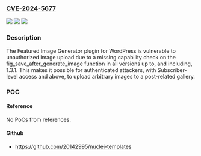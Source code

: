 ### [CVE-2024-5677](https://cve.mitre.org/cgi-bin/cvename.cgi?name=CVE-2024-5677)
![](https://img.shields.io/static/v1?label=Product&message=Featured%20Image%20Generator&color=blue)
![](https://img.shields.io/static/v1?label=Version&message=*%3C%3D%201.3.1%20&color=brighgreen)
![](https://img.shields.io/static/v1?label=Vulnerability&message=CWE-862%20Missing%20Authorization&color=brighgreen)

### Description

The Featured Image Generator plugin for WordPress is vulnerable to unauthorized image upload due to a missing capability check on the fig_save_after_generate_image function in all versions up to, and including, 1.3.1. This makes it possible for authenticated attackers, with Subscriber-level access and above, to upload arbitrary images to a post-related gallery.

### POC

#### Reference
No PoCs from references.

#### Github
- https://github.com/20142995/nuclei-templates

